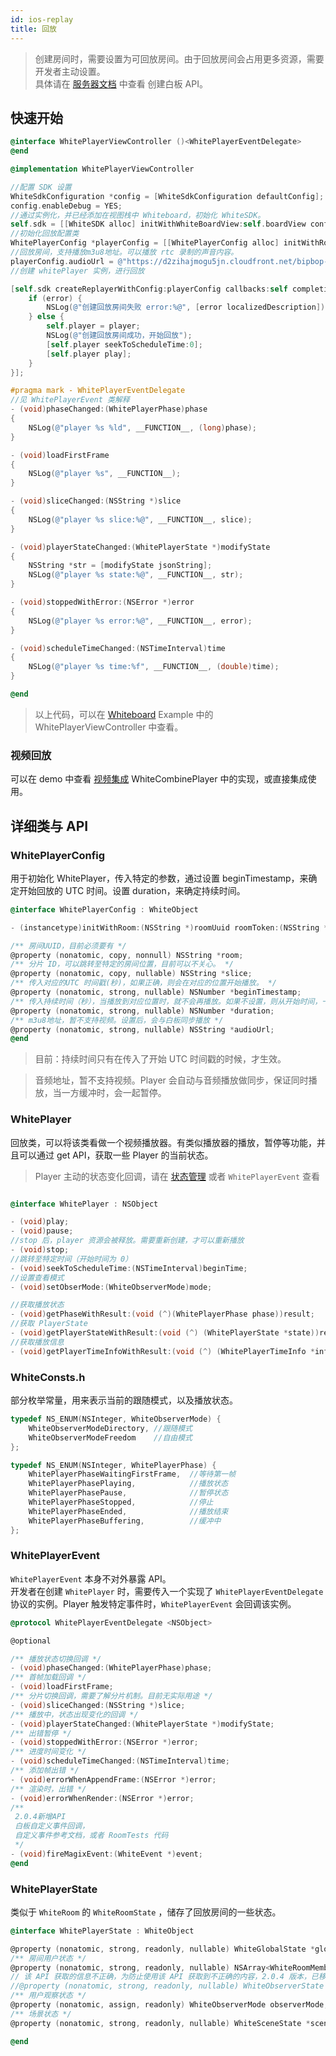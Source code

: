 ```yaml
---
id: ios-replay
title: 回放
---
```


>创建房间时，需要设置为可回放房间。由于回放房间会占用更多资源，需要开发者主动设置。  
具体请在 [服务器文档](../../server/api/whiteboard-base.md) 中查看 创建白板 API。

## 快速开始

```Objective-C
@interface WhitePlayerViewController ()<WhitePlayerEventDelegate>
@end

@implementation WhitePlayerViewController

//配置 SDK 设置
WhiteSdkConfiguration *config = [WhiteSdkConfiguration defaultConfig];
config.enableDebug = YES;
//通过实例化，并已经添加在视图栈中 Whiteboard，初始化 WhiteSDK。
self.sdk = [[WhiteSDK alloc] initWithWhiteBoardView:self.boardView config:config commonCallbackDelegate:self];
//初始化回放配置类
WhitePlayerConfig *playerConfig = [[WhitePlayerConfig alloc] initWithRoom:@"uuid" roomToken:@"roomToken"];
//回放房间，支持播放m3u8地址。可以播放 rtc 录制的声音内容。
playerConfig.audioUrl = @"https://d2zihajmogu5jn.cloudfront.net/bipbop-advanced/bipbop_16x9_variant.m3u8";
//创建 whitePlayer 实例，进行回放

[self.sdk createReplayerWithConfig:playerConfig callbacks:self completionHandler:^(BOOL success, WhitePlayer * _Nonnull player, NSError * _Nonnull error) {
    if (error) {
        NSLog(@"创建回放房间失败 error:%@", [error localizedDescription]);
    } else {
        self.player = player;
        NSLog(@"创建回放房间成功，开始回放");
        [self.player seekToScheduleTime:0];
        [self.player play];
    }
}];

#pragma mark - WhitePlayerEventDelegate
//见 WhitePlayerEvent 类解释
- (void)phaseChanged:(WhitePlayerPhase)phase
{
    NSLog(@"player %s %ld", __FUNCTION__, (long)phase);
}

- (void)loadFirstFrame
{
    NSLog(@"player %s", __FUNCTION__);
}

- (void)sliceChanged:(NSString *)slice
{
    NSLog(@"player %s slice:%@", __FUNCTION__, slice);
}

- (void)playerStateChanged:(WhitePlayerState *)modifyState
{
    NSString *str = [modifyState jsonString];
    NSLog(@"player %s state:%@", __FUNCTION__, str);
}

- (void)stoppedWithError:(NSError *)error
{
    NSLog(@"player %s error:%@", __FUNCTION__, error);
}

- (void)scheduleTimeChanged:(NSTimeInterval)time
{
    NSLog(@"player %s time:%f", __FUNCTION__, (double)time);
}

@end
```

>以上代码，可以在 [Whiteboard](https://github.com/netless-io/Whiteboard-ios) Example 中的 WhitePlayerViewController 中查看。

### 视频回放

可以在 demo 中查看 [视频集成](../overview/introduction.md#相关-repo) WhiteCombinePlayer 中的实现，或直接集成使用。

## 详细类与 API

### WhitePlayerConfig

用于初始化 WhitePlayer，传入特定的参数，通过设置 beginTimestamp，来确定开始回放的 UTC 时间。设置 duration，来确定持续时间。

```Objective-C
@interface WhitePlayerConfig : WhiteObject

- (instancetype)initWithRoom:(NSString *)roomUuid roomToken:(NSString *)roomToken;

/** 房间UUID，目前必须要有 */
@property (nonatomic, copy, nonnull) NSString *room;
/** 分片 ID，可以跳转至特定的房间位置，目前可以不关心。 */
@property (nonatomic, copy, nullable) NSString *slice;
/** 传入对应的UTC 时间戳(秒)，如果正确，则会在对应的位置开始播放。 */
@property (nonatomic, strong, nullable) NSNumber *beginTimestamp;
/** 传入持续时间（秒），当播放到对应位置时，就不会再播放。如果不设置，则从开始时间，一直播放到房间结束。 */
@property (nonatomic, strong, nullable) NSNumber *duration;
/** m3u8地址，暂不支持视频。设置后，会与白板同步播放 */
@property (nonatomic, strong, nullable) NSString *audioUrl;
@end
```

>目前：持续时间只有在传入了开始 UTC 时间戳的时候，才生效。

>音频地址，暂不支持视频。Player 会自动与音频播放做同步，保证同时播放，当一方缓冲时，会一起暂停。

### WhitePlayer

回放类，可以将该类看做一个视频播放器。有类似播放器的播放，暂停等功能，并且可以通过 get API，获取一些 Player 的当前状态。  

>Player 主动的状态变化回调，请在 [状态管理](./state.md) 或者 `WhitePlayerEvent` 查看

```Objective-C

@interface WhitePlayer : NSObject

- (void)play;
- (void)pause;
//stop 后，player 资源会被释放。需要重新创建，才可以重新播放
- (void)stop;
//跳转至特定时间（开始时间为 0）
- (void)seekToScheduleTime:(NSTimeInterval)beginTime;
//设置查看模式
- (void)setObserMode:(WhiteObserverMode)mode;

//获取播放状态
- (void)getPhaseWithResult:(void (^)(WhitePlayerPhase phase))result;
//获取 PlayerState
- (void)getPlayerStateWithResult:(void (^) (WhitePlayerState *state))result;
//获取播放信息
- (void)getPlayerTimeInfoWithResult:(void (^) (WhitePlayerTimeInfo *info))result;

```

### WhiteConsts.h

部分枚举常量，用来表示当前的跟随模式，以及播放状态。

```Objective-C
typedef NS_ENUM(NSInteger, WhiteObserverMode) {
    WhiteObserverModeDirectory, //跟随模式
    WhiteObserverModeFreedom    //自由模式
};

typedef NS_ENUM(NSInteger, WhitePlayerPhase) {
    WhitePlayerPhaseWaitingFirstFrame,  //等待第一帧
    WhitePlayerPhasePlaying,            //播放状态
    WhitePlayerPhasePause,              //暂停状态
    WhitePlayerPhaseStopped,            //停止
    WhitePlayerPhaseEnded,              //播放结束
    WhitePlayerPhaseBuffering,          //缓冲中
};
```

### WhitePlayerEvent

`WhitePlayerEvent` 本身不对外暴露 API。  
开发者在创建 `WhitePlayer` 时，需要传入一个实现了 `WhitePlayerEventDelegate` 协议的实例。Player 触发特定事件时，`WhitePlayerEvent` 会回调该实例。

```Objective-C
@protocol WhitePlayerEventDelegate <NSObject>

@optional

/** 播放状态切换回调 */
- (void)phaseChanged:(WhitePlayerPhase)phase;
/** 首帧加载回调 */
- (void)loadFirstFrame;
/** 分片切换回调，需要了解分片机制。目前无实际用途 */
- (void)sliceChanged:(NSString *)slice;
/** 播放中，状态出现变化的回调 */
- (void)playerStateChanged:(WhitePlayerState *)modifyState;
/** 出错暂停 */
- (void)stoppedWithError:(NSError *)error;
/** 进度时间变化 */
- (void)scheduleTimeChanged:(NSTimeInterval)time;
/** 添加帧出错 */
- (void)errorWhenAppendFrame:(NSError *)error;
/** 渲染时，出错 */
- (void)errorWhenRender:(NSError *)error;
/**
 2.0.4新增API
 白板自定义事件回调，
 自定义事件参考文档，或者 RoomTests 代码
 */
- (void)fireMagixEvent:(WhiteEvent *)event;
@end
```

### WhitePlayerState

类似于 `WhiteRoom` 的 `WhiteRoomState` ，储存了回放房间的一些状态。

```Objective-C
@interface WhitePlayerState : WhiteObject

@property (nonatomic, strong, readonly, nullable) WhiteGlobalState *globalState;
/** 房间用户状态 */
@property (nonatomic, strong, readonly, nullable) NSArray<WhiteRoomMember *> *roomMembers;
// 该 API 获取的信息不正确，为防止使用该 API 获取到不正确的内容，2.0.4 版本，已移除该 API
//@property (nonatomic, strong, readonly, nullable) WhiteObserverState *observerState;
/** 用户观察状态 */
@property (nonatomic, assign, readonly) WhiteObserverMode observerMode;
/** 场景状态 */
@property (nonatomic, strong, readonly, nullable) WhiteSceneState *sceneState;

@end
```